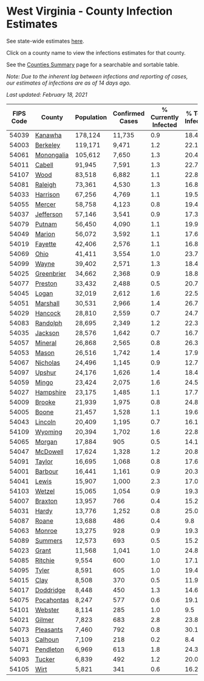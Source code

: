 # West Virginia - County Infection Estimates

See state-wide estimates [here](/infections/us-wv).

Click on a county name to view the infections estimates for that county.

See the [Counties Summary](/infections/summary-counties) page for a searchable and sortable table.

*Note: Due to the inherent lag between infections and reporting of cases, our estimates of infections are as of 14 days ago.*

*Last updated: February 18, 2021*

|   FIPS Code |                   County |   Population |   Confirmed Cases |   % Currently Infected |   % Total Infected |
|-------------|--------------------------|--------------|-------------------|------------------------|--------------------|
|       54039 |       [Kanawha](kanawha) |      178,124 |            11,735 |                    0.9 |               18.4 |
|       54003 |     [Berkeley](berkeley) |      119,171 |             9,471 |                    1.2 |               22.1 |
|       54061 | [Monongalia](monongalia) |      105,612 |             7,650 |                    1.3 |               20.4 |
|       54011 |         [Cabell](cabell) |       91,945 |             7,591 |                    1.3 |               22.7 |
|       54107 |             [Wood](wood) |       83,518 |             6,882 |                    1.1 |               22.8 |
|       54081 |       [Raleigh](raleigh) |       73,361 |             4,530 |                    1.3 |               16.8 |
|       54033 |     [Harrison](harrison) |       67,256 |             4,769 |                    1.1 |               19.5 |
|       54055 |         [Mercer](mercer) |       58,758 |             4,123 |                    0.8 |               19.4 |
|       54037 |   [Jefferson](jefferson) |       57,146 |             3,541 |                    0.9 |               17.3 |
|       54079 |         [Putnam](putnam) |       56,450 |             4,090 |                    1.1 |               19.9 |
|       54049 |         [Marion](marion) |       56,072 |             3,592 |                    1.1 |               17.6 |
|       54019 |       [Fayette](fayette) |       42,406 |             2,576 |                    1.1 |               16.8 |
|       54069 |             [Ohio](ohio) |       41,411 |             3,554 |                    1.0 |               23.7 |
|       54099 |           [Wayne](wayne) |       39,402 |             2,571 |                    1.3 |               18.4 |
|       54025 | [Greenbrier](greenbrier) |       34,662 |             2,368 |                    0.9 |               18.8 |
|       54077 |       [Preston](preston) |       33,432 |             2,488 |                    0.5 |               20.7 |
|       54045 |           [Logan](logan) |       32,019 |             2,612 |                    1.6 |               22.5 |
|       54051 |     [Marshall](marshall) |       30,531 |             2,966 |                    1.4 |               26.7 |
|       54029 |       [Hancock](hancock) |       28,810 |             2,559 |                    0.7 |               24.7 |
|       54083 |     [Randolph](randolph) |       28,695 |             2,349 |                    1.2 |               22.3 |
|       54035 |       [Jackson](jackson) |       28,576 |             1,642 |                    0.7 |               16.7 |
|       54057 |       [Mineral](mineral) |       26,868 |             2,565 |                    0.8 |               26.3 |
|       54053 |           [Mason](mason) |       26,516 |             1,742 |                    1.4 |               17.9 |
|       54067 |     [Nicholas](nicholas) |       24,496 |             1,145 |                    0.9 |               12.7 |
|       54097 |         [Upshur](upshur) |       24,176 |             1,626 |                    1.4 |               18.4 |
|       54059 |           [Mingo](mingo) |       23,424 |             2,075 |                    1.6 |               24.5 |
|       54027 |   [Hampshire](hampshire) |       23,175 |             1,485 |                    1.1 |               17.7 |
|       54009 |         [Brooke](brooke) |       21,939 |             1,975 |                    0.8 |               24.8 |
|       54005 |           [Boone](boone) |       21,457 |             1,528 |                    1.1 |               19.6 |
|       54043 |       [Lincoln](lincoln) |       20,409 |             1,195 |                    0.7 |               16.1 |
|       54109 |       [Wyoming](wyoming) |       20,394 |             1,702 |                    1.6 |               22.8 |
|       54065 |         [Morgan](morgan) |       17,884 |               905 |                    0.5 |               14.1 |
|       54047 |     [McDowell](mcdowell) |       17,624 |             1,328 |                    1.2 |               20.8 |
|       54091 |         [Taylor](taylor) |       16,695 |             1,068 |                    0.8 |               17.6 |
|       54001 |       [Barbour](barbour) |       16,441 |             1,161 |                    0.9 |               20.3 |
|       54041 |           [Lewis](lewis) |       15,907 |             1,000 |                    2.3 |               17.0 |
|       54103 |         [Wetzel](wetzel) |       15,065 |             1,054 |                    0.9 |               19.3 |
|       54007 |       [Braxton](braxton) |       13,957 |               766 |                    0.4 |               15.2 |
|       54031 |           [Hardy](hardy) |       13,776 |             1,252 |                    0.8 |               25.0 |
|       54087 |           [Roane](roane) |       13,688 |               486 |                    0.4 |                9.8 |
|       54063 |         [Monroe](monroe) |       13,275 |               928 |                    0.9 |               19.3 |
|       54089 |       [Summers](summers) |       12,573 |               693 |                    0.5 |               15.2 |
|       54023 |           [Grant](grant) |       11,568 |             1,041 |                    1.0 |               24.8 |
|       54085 |       [Ritchie](ritchie) |        9,554 |               600 |                    1.0 |               17.1 |
|       54095 |           [Tyler](tyler) |        8,591 |               605 |                    1.0 |               19.4 |
|       54015 |             [Clay](clay) |        8,508 |               370 |                    0.5 |               11.9 |
|       54017 |   [Doddridge](doddridge) |        8,448 |               450 |                    1.3 |               14.6 |
|       54075 | [Pocahontas](pocahontas) |        8,247 |               577 |                    0.6 |               19.1 |
|       54101 |       [Webster](webster) |        8,114 |               285 |                    1.0 |                9.5 |
|       54021 |         [Gilmer](gilmer) |        7,823 |               683 |                    2.8 |               23.8 |
|       54073 |   [Pleasants](pleasants) |        7,460 |               792 |                    0.8 |               30.1 |
|       54013 |       [Calhoun](calhoun) |        7,109 |               218 |                    0.2 |                8.4 |
|       54071 |   [Pendleton](pendleton) |        6,969 |               613 |                    1.8 |               24.3 |
|       54093 |         [Tucker](tucker) |        6,839 |               492 |                    1.2 |               20.0 |
|       54105 |             [Wirt](wirt) |        5,821 |               341 |                    0.6 |               16.2 |